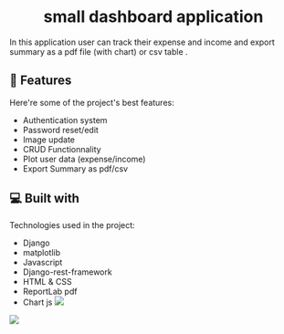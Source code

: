 <h1 align="center" id="title">small dashboard application</h1>

<p id="description">In this application user can track their expense and income and export summary as a pdf file (with chart) or csv table .</p>

  
  
<h2>🧐 Features</h2>

Here're some of the project's best features:

*   Authentication system
*   Password reset/edit
*   Image update
*   CRUD Functionnality
*   Plot user data (expense/income)
*   Export Summary as pdf/csv

  
  
<h2>💻 Built with</h2>

Technologies used in the project:

*   Django
*   matplotlib
*   Javascript
*   Django-rest-framework
*   HTML & CSS
*   ReportLab pdf
*   Chart js
<img src="https://github.com/AliMehizel/django_dashboard_expense_tracker/blob/main/screencapture-expense-income-tracker-dashboard-vue3-vercel-app-2023-09-27-14_43_21.png" ></img>

<img src="https://github.com/AliMehizel/django_dashboard_expense_tracker/blob/main/screencapture-expense-income-tracker-dashboard-vue3-vercel-app-2023-09-27-14_43_57.png"></img> 
